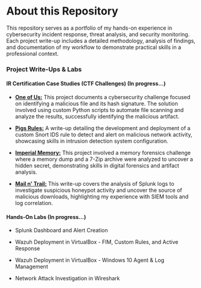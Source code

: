 # **About this Repository**
This repository serves as a portfolio of my hands-on experience in cybersecurity incident response, threat analysis, and security monitoring. Each project write-up includes a detailed methodology, analysis of findings, and documentation of my workflow to demonstrate practical skills in a professional context.

### **Project Write-Ups & Labs**

#### **IR Certification Case Studies (CTF Challenges)** (In progress...)

- [**One of Us:**](https://github.com/your-username/Cybersecurity-Incident-Response/tree/main/One-of-Us-CTF-Challenge) This project documents a cybersecurity challenge focused on identifying a malicious file and its hash signature. The solution involved using custom Python scripts to automate file scanning and analyze the results, successfully identifying the malicious artifact.

- [**Pigs Rules:**](https://github.com/your-username/Cybersecurity-Incident-Response/tree/main/Pigs-Rules-CTF-Challenge) A write-up detailing the development and deployment of a custom Snort IDS rule to detect and alert on malicious network activity, showcasing skills in intrusion detection system configuration.

- [**Imperial Memory:**](https://github.com/your-username/Cybersecurity-Incident-Response/tree/main/Imperial-Memory-CTF-Challenge) This project involved a memory forensics challenge where a memory dump and a 7-Zip archive were analyzed to uncover a hidden secret, demonstrating skills in digital forensics and artifact analysis.

- [**Mail n' Trail:**](https://github.com/your-username/Cybersecurity-Incident-Response/tree/main/Mail-n'-Trail-Challenge) This write-up covers the analysis of Splunk logs to investigate suspicious honeypot activity and uncover the source of malicious downloads, highlighting my experience with SIEM tools and log correlation.

#### **Hands-On Labs** (In progress...)
- Splunk Dashboard and Alert Creation

- Wazuh Deployment in VirtualBox - FIM, Custom Rules, and Active Response

- Wazuh Deployment in VirtualBox - Windows 10 Agent & Log Management

- Network Attack Investigation in Wireshark 
